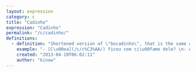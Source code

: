 ```yaml
---
layout: expression
category: c
title: "Cadinho"
expression: "Cadinho"
permalink: "/c/cadinho/"
definitions:
  - definition: "Shortened version of \"bocadinho\", that is the same as modicum, or just a little bit."
    example: "- [C\u00ea](/c/c%C3%AA/) ficou com ci\u00fame dele? \n- Ah, [c\u00ea](/c/c%C3%AA/) sabe... s\u00f3 um cadinho."
    created: "2013-04-10T06:02:11"
    author: "kinow"
---
```

